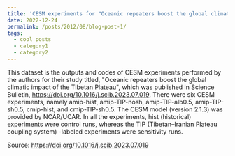 ```yaml
---
title: 'CESM experiments for "Oceanic repeaters boost the global climatic impact of the Tibetan Plateau'
date: 2022-12-24
permalink: /posts/2012/08/blog-post-1/
tags:
  - cool posts
  - category1
  - category2
---
```


This dataset is the outputs and codes of CESM experiments performed by the authors for their study titled, "Oceanic repeaters boost the global climatic impact of the Tibetan Plateau", which was published in Science Bulletin, https://doi.org/10.1016/j.scib.2023.07.019. There were six CESM experiments, namely amip-hist, amip-TIP-nosh, amip-TIP-alb0.5, amip-TIP-sh0.5, cmip-hist, and cmip-TIP-sh0.5. The CESM model (version 2.1.3) was provided by NCAR/UCAR. In all the experiments, hist (historical) experiments were control runs, whereas the TIP (Tibetan–Iranian Plateau coupling system) -labeled experiments were sensitivity runs.

Source: https://doi.org/10.1016/j.scib.2023.07.019
